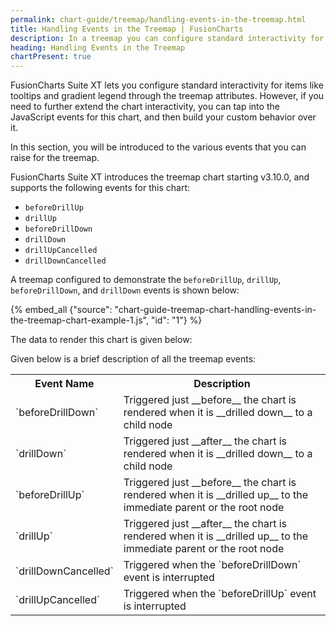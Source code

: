 ```yaml
---
permalink: chart-guide/treemap/handling-events-in-the-treemap.html
title: Handling Events in the Treemap | FusionCharts
description: In a treemap you can configure standard interactivity for items like tooltips and gradient legend using attributes and JavaScript events of the chart
heading: Handling Events in the Treemap
chartPresent: true
---
```



FusionCharts Suite XT lets you configure standard interactivity for items like tooltips and  gradient legend through the treemap attributes. However, if you need to further extend the chart interactivity, you can tap into the JavaScript events for this chart, and then build your custom behavior over it. 

In this section, you will be introduced to the various events that you can raise for the treemap.

FusionCharts Suite XT introduces the treemap chart starting v3.10.0, and supports the following events for this chart:

* `beforeDrillUp`
* `drillUp`
* `beforeDrillDown`
* `drillDown`
* `drillUpCancelled`
* `drillDownCancelled`

A treemap configured to demonstrate the `beforeDrillUp`, `drillUp`, `beforeDrillDown`, and `drillDown` events is shown below:

{% embed_all {"source": "chart-guide-treemap-chart-handling-events-in-the-treemap-chart-example-1.js", "id": "1"} %}

The data to render this chart is given below:


Given below is a brief description of all the treemap events:

<table>
	<tr>
		<th> Event Name </th>
		<th> Description </th>
	</tr>
	<tr>
		<td> `beforeDrillDown` </td>
		<td> Triggered just __before__ the chart is rendered when it is __drilled down__ to a child node </td>
	</tr>
	<tr>
		<td> `drillDown` </td>
		<td> Triggered just __after__ the chart is rendered when it is __drilled down__ to a child node </td>
	</tr>
	<tr>
		<td> `beforeDrillUp` </td>
		<td> Triggered just __before__ the chart is rendered when it is __drilled up__ to the immediate parent or the root node </td>
	</tr>
	<tr>
		<td> `drillUp` </td>
		<td> Triggered just __after__ the chart is rendered when it is __drilled up__ to the immediate parent or the root node </td>
	</tr>
    <tr>
        <td> `drillDownCancelled` </td>
        <td> Triggered when the `beforeDrillDown` event is interrupted </td>
    </tr>
    <tr>
        <td> `drillUpCancelled` </td>
        <td> Triggered when the `beforeDrillUp` event is interrupted </td>
    </tr>
</table>